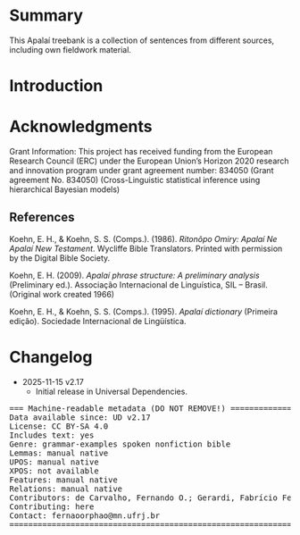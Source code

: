 # Summary

This Apalaí treebank is a collection of sentences from different sources, including own fieldwork material.


# Introduction



# Acknowledgments

Grant Information: This project has received funding from the European Research Council (ERC) under the European Union’s Horizon 2020 research and innovation program under grant agreement number: 834050 (Grant agreement No. 834050) (Cross-Linguistic statistical inference using hierarchical Bayesian models)

## References

Koehn, E. H., & Koehn, S. S. (Comps.). (1986). *Ritonõpo Omiry: Apalaí Ne Apalaí New Testament*. Wycliffe Bible Translators. Printed with permission by the Digital Bible Society.

Koehn, E. H. (2009). *Apalaí phrase structure: A preliminary analysis* (Preliminary ed.). Associação Internacional de Linguística, SIL – Brasil. (Original work created 1966)

Koehn, E. H., & Koehn, S. S. (Comps.). (1995). *Apalaí dictionary* (Primeira edição). Sociedade Internacional de Lingüística.


# Changelog

* 2025-11-15 v2.17
  * Initial release in Universal Dependencies.


<pre>
=== Machine-readable metadata (DO NOT REMOVE!) ================================
Data available since: UD v2.17
License: CC BY-SA 4.0
Includes text: yes
Genre: grammar-examples spoken nonfiction bible
Lemmas: manual native
UPOS: manual native
XPOS: not available
Features: manual native
Relations: manual native
Contributors: de Carvalho, Fernando O.; Gerardi, Fabrício Ferraz
Contributing: here
Contact: fernaoorphao@mn.ufrj.br
===============================================================================
</pre>
